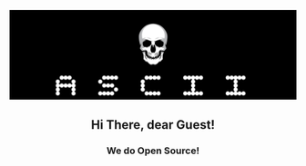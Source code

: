 ![image](./ascii.jpg)
<h2 align="center">Hi There, dear Guest!</h2>

<h3 align="center">We do Open Source!</h3>
